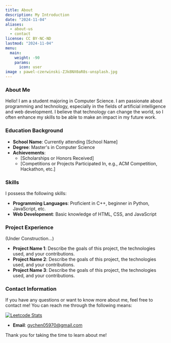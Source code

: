 ```yaml
---
title: About
description: My Introduction
date: "2024-11-04"
aliases:
  - about-us
  - contact
license: CC BY-NC-ND
lastmod: "2024-11-04"
menu:
  main:
    weight: -90
    params:
      icon: user
image : pawel-czerwinski-ZJk8NX0aR8s-unsplash.jpg
---
```


### About Me

Hello! I am a student majoring in Computer Science. I am passionate about programming and technology, especially in the fields of artificial intelligence and web development. I believe that technology can change the world, so I often enhance my skills to be able to make an impact in my future work.

### Education Background

- **School Name**: Currently attending [School Name]
- **Degree**: Master's in Computer Science
- **Achievements**:
  - [Scholarships or Honors Received]
  - [Competitions or Projects Participated In, e.g., ACM Competition, Hackathon, etc.]

### Skills

I possess the following skills:

- **Programming Languages**: Proficient in C++, beginner in Python, JavaScript, etc.
- **Web Development**: Basic knowledge of HTML, CSS, and JavaScript

### Project Experience

(Under Construction...)

- **Project Name 1**: Describe the goals of this project, the technologies used, and your contributions.
- **Project Name 2**: Describe the goals of this project, the technologies used, and your contributions.
- **Project Name 3**: Describe the goals of this project, the technologies used, and your contributions.

### Contact Information

If you have any questions or want to know more about me, feel free to contact me! You can reach me through the following means:

[![Leetcode Stats](https://leetcard.jacoblin.cool/david0970?ext=contest)](https://leetcode.com/david0970)

- **Email**: gychen05970@gmail.com

Thank you for taking the time to learn about me!
